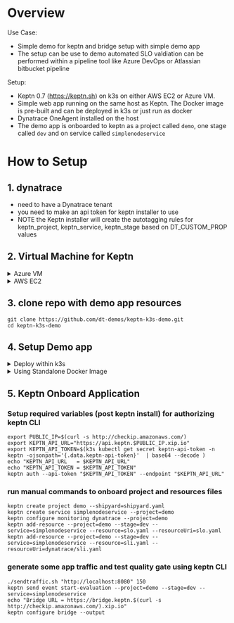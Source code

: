 # Overview

Use Case:

* Simple demo for keptn and bridge setup with simple demo app
* The setup can be use to demo automated SLO valdiation can be performed within a pipeline tool like Azure DevOps or Atlassian bitbucket pipeline

Setup: 
* Keptn 0.7 (https://keptn.sh) on k3s on either AWS EC2 or Azure VM. 
* Simple web app running on the same host as Keptn.  The Docker image is pre-built and can be deployed in k3s or just run as docker
* Dynatrace OneAgent installed on the host
* The demo app is onboarded to keptn as a project called `demo`, one stage called `dev` and on service called `simplenodeservice`

# How to Setup

## 1. dynatrace

* need to have a Dynatrace tenant
* you need to make an api token for keptn installer to use
* NOTE the Keptn installer will create the autotagging rules for keptn_project, keptn_service, keptn_stage based on DT_CUSTOM_PROP values

## 2. Virtual Machine for Keptn


<details>
  <summary>Azure VM</summary>

  ### Add an instance with these settings

  * Ubuntu Server 18.04 LTS
  * Standard D2s v3 (2 vcpus, 8 GiB memory)
  * public inbound ports 80, 443, 22, 8080  (You can add 8080 after VM is running)
  * install the Dynatrace OneAgent on the VM (get commands from within the Dynatrace web UI)

  ### Setup required variables for the keptn-on-k3s installer
  
  *Create Dynatrace API Reference:* https://keptn.sh/docs/0.7.x/monitoring/dynatrace/install/#1-create-a-secret-with-required-credentials
  
  ```
  export DT_TENANT=YOUR TENANT WITHOUT THE HTTPS:// PREFIX (e.g. aaaaaaa.live.dynatrace.com)
  export DT_API_TOKEN=YOUR API TOKEN
  export PUBLIC_IP=$(curl -s http://checkip.amazonaws.com/) && echo "My Public IP = $PUBLIC_IP"
  ```
  
  ### download and run keptn-on-k3s installer script
  
  ```
  curl -Lsf https://raw.githubusercontent.com/keptn-sandbox/keptn-on-k3s/0.7.0/install-keptn-on-k3s.sh | bash -s - --ip $PUBLIC_IP --with-dynatrace --with-jmeter
  ```

</details>

<details>
  <summary>AWS EC2</summary>
  
  ### Add an instance with these settings
  
  * Amazon Linux 2 AMI (HVM), SSD Volume Type
  * t2.xlarge
  * Pick - Auto-assign Public IP 
  * 16 GB storage
  * open port 80, 443, 22, 8080

  ### Setup keptn-on-k3s for No Certificate

  This will make the DNS use xip.ip, for example $PUBLIC_IP.xip.io
  
    ```
    export DT_TENANT=abc12345.live.dynatrace.com
    export DT_API_TOKEN=YOURTOKEN
    curl -Lsf https://raw.githubusercontent.com/keptn-sandbox/keptn-on-k3s/support-for-keptn-0-7/install-keptn-on-k3s.sh | bash -s - --provider aws --with-dynatrace --with-jmeter
    ```

  ### Setup keptn-on-k3s with Certificate

  Assumes you have a Route53 DNS pointing to the public IP. Example FQDN value: jahn-keptn.alliances.dynatracelabs.com

  ```
  export LE_STAGE=production
  export CERT_EMAIL=noreply@dynatrace.com 
  export DT_TENANT=YOUR TENANT WITHOUT THE HTTPS:// PREFIX (e.g. abc12345.live.dynatrace.com)
  export DT_API_TOKEN=YOURTOKEN
  curl -Lsf https://raw.githubusercontent.com/keptn-sandbox/keptn-on-k3s/support-for-keptn-0-7/install-keptn-on-k3s.sh | bash -s - --provider aws --with-dynatrace --with-jmeter --letsencrypt --fqdn YOUR-FQDN
  ```

</details>

## 3. clone repo with demo app resources

```
git clone https://github.com/dt-demos/keptn-k3s-demo.git
cd keptn-k3s-demo
```
  
## 4. Setup Demo app 

<details>
  <summary>Deploy within k3s</summary>

  ### alias for kubectl -- I am lazy or efficient you decide :)

  ```
  alias k='k3s kubectl'
  alias kk='k3s kubectl -n keptn'
  alias kd='k3s kubectl -n dev'
  alias kubectl='k3s kubectl'
  ```

  ### install demo app and verify status and in a browser

  ```
  k apply -f simplenodeapp.yaml
  kd get pods
  kd get svc
  echo "APP_URL = http://$(curl -s http://checkip.amazonaws.com/):8080"
  ```
  
</details>
 
<details>
  <summary>Using Standalone Docker Image </summary>
  
  ### install docker

  Run these commands within the ec2 instance

  ```
  sudo yum update -y
  sudo amazon-linux-extras install docker
  sudo yum install docker
  sudo service docker start
  sudo usermod -a -G docker ec2-user
  docker info
  ```
  *Reference:* https://docs.aws.amazon.com/AmazonECS/latest/developerguide/docker-basics.html

  ### Start Sample Application

  Run this command to run the sample node app on port 8080

  ```
  sudo docker run -d -p 8080:8080 -e DT_CUSTOM_PROP="keptn_project=demo keptn_service=simplenodeservice keptn_stage=dev" dtdemos/simplenodeservice:1 
  ```
  
  ### verify status and in a browser
  
  ```
  echo "APP_URL = http://$(curl -s http://checkip.amazonaws.com/):8080"
  ```

</details>


## 5. Keptn Onboard Application

### Setup required variables (post keptn install) for authorizing keptn CLI

```
export PUBLIC_IP=$(curl -s http://checkip.amazonaws.com/)
export KEPTN_API_URL="https://api.keptn.$PUBLIC_IP.xip.io"
export KEPTN_API_TOKEN=$(k3s kubectl get secret keptn-api-token -n keptn -ojsonpath='{.data.keptn-api-token}'  | base64 --decode )
echo "KEPTN_API_URL   = $KEPTN_API_URL"
echo "KEPTN_API_TOKEN = $KEPTN_API_TOKEN"
keptn auth --api-token "$KEPTN_API_TOKEN" --endpoint "$KEPTN_API_URL"
```

### run manual commands to onboard project and resources files

```
keptn create project demo --shipyard=shipyard.yaml
keptn create service simplenodeservice --project=demo
keptn configure monitoring dynatrace --project=demo
keptn add-resource --project=demo --stage=dev --service=simplenodeservice --resource=slo.yaml --resourceUri=slo.yaml
keptn add-resource --project=demo --stage=dev --service=simplenodeservice --resource=sli.yaml --resourceUri=dynatrace/sli.yaml
```

### generate some app traffic and test quality gate using keptn CLI

```
./sendtraffic.sh "http://localhost:8080" 150
keptn send event start-evaluation --project=demo --stage=dev --service=simplenodeservice
echo "Bridge URL = https://bridge.keptn.$(curl -s http://checkip.amazonaws.com/).xip.io"
keptn configure bridge --output
```
